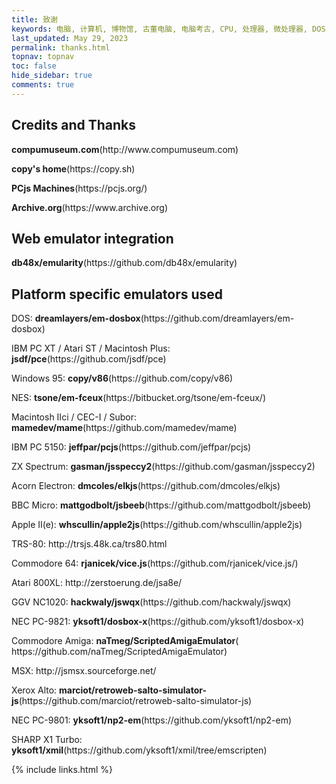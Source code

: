 ```yaml
---
title: 致谢
keywords: 电脑, 计算机, 博物馆, 古董电脑, 电脑考古, CPU, 处理器, 微处理器, DOS, 游戏, 模拟器, Mac, Apple, 苹果, IBM, BBC, Atari, Xerox, Alto, PDP, TRS, SHARP, PC, ZX81, TI, Commodore, ZX, Spectrum, Laser, Acorn, Windows, MSX, NEC, Macintosh, Acorn, CEC, DOS, GEOS, Amiga, Z80, Psion, HP, UCDOS, WPS, Windows CE, 文曲星, processor, qualification, information, pictures, core, frequency, chip packaging, packaging, cpu info, x86, amd, cyrix, harris, ibm, idt, iit, intel, motorola, nec, sgs, sgs-thomson, siemens, ST, signetics, mhs, ti, texas instruments, ulsi, umc, weitek, zilog, 3002, 4004, 4040, 8008, 808x, 8085, 8088, 8086, 80188, 80186, 80286, 286, 80386, 386, i386, Am386, 386sx, 386dx, 486, i486, 586, 486sx, 486dx, overdrive, 487, pentium, 586, 5x86, 386dlc, 386slc, 486dx2, mmx, ppro, pentium-pro, pro, athlon, duron, z80, dirk oppelt, dirk, oppelt, engineering, sample, samples, core, xeon
last_updated: May 29, 2023
permalink: thanks.html
topnav: topnav
toc: false
hide_sidebar: true
comments: true
---
```


## Credits and Thanks

<p><b>compumuseum.com</b>(http://www.compumuseum.com)</p>
<p><b>copy's home</b>(https://copy.sh)</p>
<p><b>PCjs Machines</b>(https://pcjs.org/)</p>
<p><b>Archive.org</b>(https://www.archive.org)</p>

## Web emulator integration

<p><b>db48x/emularity</b>(https://github.com/db48x/emularity)</p>

## Platform specific emulators used

<p>DOS: <b>dreamlayers/em-dosbox</b>(https://github.com/dreamlayers/em-dosbox)</p>
<p>IBM PC XT / Atari ST / Macintosh Plus: <b>jsdf/pce</b>(https://github.com/jsdf/pce)</p>
<p>Windows 95: <b>copy/v86</b>(https://github.com/copy/v86)</p>
<p>NES: <b>tsone/em-fceux</b>(https://bitbucket.org/tsone/em-fceux/)</p>
<p>Macintosh IIci / CEC-I / Subor: <b>mamedev/mame</b>(https://github.com/mamedev/mame)</p>
<p>IBM PC 5150: <b>jeffpar/pcjs</b>(https://github.com/jeffpar/pcjs)</p>
<p>ZX Spectrum: <b>gasman/jsspeccy2</b>(https://github.com/gasman/jsspeccy2)</p>
<p>Acorn Electron: <b>dmcoles/elkjs</b>(https://github.com/dmcoles/elkjs)</p>
<p>BBC Micro: <b>mattgodbolt/jsbeeb</b>(https://github.com/mattgodbolt/jsbeeb)</p>
<p>Apple II(e): <b>whscullin/apple2js</b>(https://github.com/whscullin/apple2js)</p>
<p>TRS-80: http://trsjs.48k.ca/trs80.html</p>
<p>Commodore 64: <b>rjanicek/vice.js</b>(https://github.com/rjanicek/vice.js/)</p>
<p>Atari 800XL: http://zerstoerung.de/jsa8e/</p>
<p>GGV NC1020: <b>hackwaly/jswqx</b>(https://github.com/hackwaly/jswqx)</p>
<p>NEC PC-9821: <b>yksoft1/dosbox-x</b>(https://github.com/yksoft1/dosbox-x)</p>
<p>Commodore Amiga: <b>naTmeg/ScriptedAmigaEmulator</b>( https://github.com/naTmeg/ScriptedAmigaEmulator)</p>
<p>MSX: http://jsmsx.sourceforge.net/</p>
<p>Xerox Alto: <b>marciot/retroweb-salto-simulator-js</b>(https://github.com/marciot/retroweb-salto-simulator-js)</p>
<p>NEC PC-9801: <b>yksoft1/np2-em</b>(https://github.com/yksoft1/np2-em)</p>
<p>SHARP X1 Turbo: <b>yksoft1/xmil</b>(https://github.com/yksoft1/xmil/tree/emscripten)</p>

{% include links.html %}
